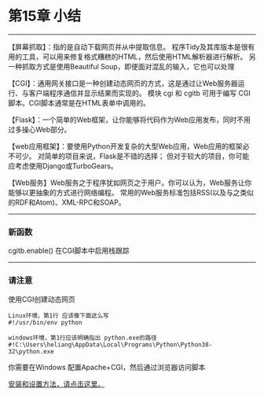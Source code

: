 # 第15章 小结

-------------------------------------------------

【屏幕抓取】：指的是自动下载网页并从中提取信息。
程序Tidy及其库版本是很有用的工具，可以用来修复格式糟糕的HTML，然后使用HTML解析器进行解析。
另一种抓取方式是使用Beautiful Soup，即便面对混乱的输入，它也可以处理

【CGI】：通用网关接口是一种创建动态网页的方式，这是通过让Web服务器运行、与客户端程序通信并显示结果而实现的。
模块 cgi 和 cgitb 可用于编写 CGI脚本。CGI脚本通常是在HTML表单中调用的。

【Flask】：一个简单的Web框架，让你能够将代码作为Web应用发布，同时不用过多操心Web部分。

【web应用框架】：要使用Python开发复杂的大型Web应用，Web应用的框架必不可少。
对简单的项目来说，Flask是不错的选择；
但对于较大的项目，你可能应考虑使用Django或TurboGears。

【Web服务】Web服务之于程序犹如网页之于用户。你可以认为，Web服务让你能够以更抽象的方式进行网络编程。
常用的Web服务标准包括RSS(以及与之类似的RDF和Atom)、XML-RPC和SOAP。

-----------------------------------------------------

### 新函数

cgitb.enable()  在CGI脚本中启用栈跟踪

----------------------------------------

### 请注意

使用CGI创建动态网页

```
Linux环境，第1行 应该像下面这么写
#!/usr/bin/env python

windows环境，第1行应该明确指出 python.exe的路径
#!C:\Users\heliang\AppData\Local\Programs\Python\Python38-32\python.exe

```

你需要在Windows 配置Apache+CGI，然后通过浏览器访问脚本

[安装和设置方法，请点击这里。](https://www.cnblogs.com/music-liang/p/11846268.html)



